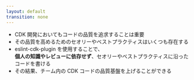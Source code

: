 ```yaml
---
layout: default
transition: none
---
```


<section-title title="まとめ" />

<div class="_bullet">

- CDK 開発においてもコードの品質を追求することは重要
- その品質を高めるためのセオリーやベストプラクティスはいくつも存在する
- eslint-cdk-plugin を使用することで、  
**個人の知識やレビューに依存せず**、セオリーやベストプラクティスに沿ったコードを書ける
- その結果、チーム内の CDK コードの品質基盤を上げることができる

</div>

<!-- 
ここまでの内容のまとめです。

CDK 開発においてもコードの品質を追求することは重要で、その品質を高める為のセオリーやベストプラクティスはいくつも存在します。    
そして、eslint plugin を使用することで、個人の知識やレビューに依存せず、そういったセオリーやベストプラクティスに沿ったコードが書けることを紹介しました。

今回はその eslint plugin で提供されているルールの一部を紹介しましたが、他にもたくさんのルールが提供されており、またこちらからPlayground にアクセスできますので、ぜひこの後の休憩時間などにお試しください。

ご清聴ありがとうございました
-->